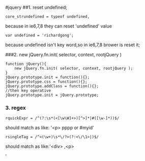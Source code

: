 #jquery
##1. reset undefined;
```
core_strundefined = typeof undefined,

```
because in ie6,7,8 they can reset 'undefined' value
```
var undefined = 'richardgong';
```
because undefined isn't key word,so in ie6,7,8  brower is reset it;

###2.  new jQuery.fn.init( selector, context, rootjQuery )

```
function jQuery(){
	new jQuery.fn.init( selector, context, rootjQuery );	
}
jQuery.prototype.init = function(){};
jQuery.prototype.css = function(){};
jQuery.prototype.addClass = function(){};
//then key operative
jQuery.prototype.init = jQuery.prototype;

```

### 3. regex
```
rquickExpr = /^(?:\s*(<[\w\W]+>)[^>]*|#([\w-]*))$/
```
should match as like: '\<p> pppp   or  #myid'
```
rsingleTag = /^<(\w+)\s*\/?>(?:<\/\1>|)$/
```
should match as like:'\<div></div> ,\<p></p>'


